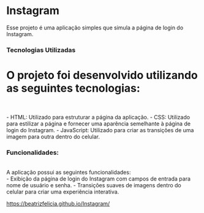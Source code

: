 # Instagram
<p>Esse projeto é uma aplicação simples que simula a página de login do Instagram. <p/>

### Tecnologias Utilizadas

<h1>O projeto foi desenvolvido utilizando as seguintes tecnologias:</h1>
<br>
<p>- HTML: Utilizado para estruturar a página da aplicação.
- CSS: Utilizado para estilizar a página e fornecer uma aparência semelhante à página de login do Instagram.
- JavaScript: Utilizado para criar as transições de uma imagem para outra dentro do celular. </p>

### Funcionalidades:
<br>
A aplicação possui as seguintes funcionalidades: 
<br>
- Exibição da página de login do Instagram com campos de entrada para nome de usuário e senha.
- Transições suaves de imagens dentro do celular para criar uma experiência interativa.

https://beatrizfelicia.github.io/Instagram/
